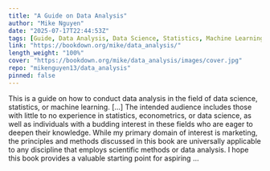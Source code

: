 ```yaml
---
title: "A Guide on Data Analysis"
author: "Mike Nguyen"
date: "2025-07-17T22:44:53Z"
tags: [Guide, Data Analysis, Data Science, Statistics, Machine Learning, Econometrics, Market]
link: "https://bookdown.org/mike/data_analysis/"
length_weight: "100%"
cover: "https://bookdown.org/mike/data_analysis/images/cover.jpg"
repo: "mikenguyen13/data_analysis"
pinned: false
---
```


This is a guide on how to conduct data analysis in the field of data science, statistics, or machine learning. [...] The intended audience includes those with little to no experience in statistics, econometrics, or data science, as well as individuals with a budding interest in these fields who are eager to deepen their knowledge. While my primary domain of interest is marketing, the principles and methods discussed in this book are universally applicable to any discipline that employs scientific methods or data analysis. I hope this book provides a valuable starting point for aspiring ...
